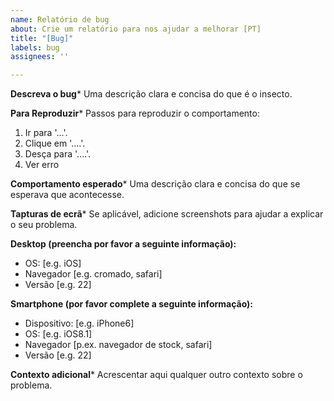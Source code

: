 ```yaml
---
name: Relatório de bug
about: Crie um relatório para nos ajudar a melhorar [PT]
title: "[Bug]"
labels: bug
assignees: ''

---
```


**Descreva o bug***
Uma descrição clara e concisa do que é o insecto.

**Para Reproduzir***
Passos para reproduzir o comportamento:
1. Ir para '...'.
2. Clique em '....'.
3. Desça para '....'.
4. Ver erro

**Comportamento esperado***
Uma descrição clara e concisa do que se esperava que acontecesse.

**Tapturas de ecrã***
Se aplicável, adicione screenshots para ajudar a explicar o seu problema.

**Desktop (preencha por favor a seguinte informação):**
 - OS: [e.g. iOS]
 - Navegador [e.g. cromado, safari]
 - Versão [e.g. 22]

**Smartphone (por favor complete a seguinte informação):**
 - Dispositivo: [e.g. iPhone6]
 - OS: [e.g. iOS8.1]
 - Navegador [p.ex. navegador de stock, safari]
 - Versão [e.g. 22]

**Contexto adicional***
Acrescentar aqui qualquer outro contexto sobre o problema.
